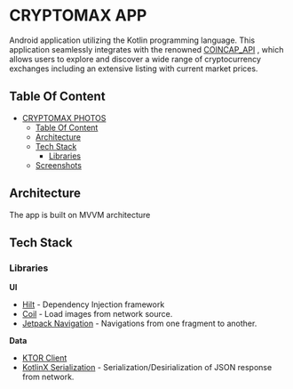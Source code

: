 # CRYPTOMAX APP
Android application utilizing the Kotlin programming language. This application seamlessly integrates with the renowned  [COINCAP_API](https://docs.coincap.io/) , which allows users to explore and discover a
wide range of cryptocurrency exchanges including an extensive listing with current market prices.

## Table Of Content

- [CRYPTOMAX PHOTOS](#cryptomax-photos)
    - [Table Of Content](#table-of-content)
    - [Architecture](#architecture)
    - [Tech Stack](#tech-stack)
        - [Libraries](#libraries)
    - [Screenshots](#screenshots)


## Architecture

The app is built on MVVM architecture

## Tech Stack

### Libraries

__UI__

- [Hilt](https://dagger.dev/hilt/) - Dependency Injection framework
- [Coil](https://coil-kt.github.io/coil/) - Load images from network source.
- [Jetpack Navigation](https://developer.android.com/guide/navigation) - Navigations from one fragment to another.

__Data__

- [KTOR Client](https://ktor.io/docs/create-client.html)
- [KotlinX Serialization](https://github.com/Kotlin/kotlinx.serialization) - Serialization/Desirialization of JSON response from network.


